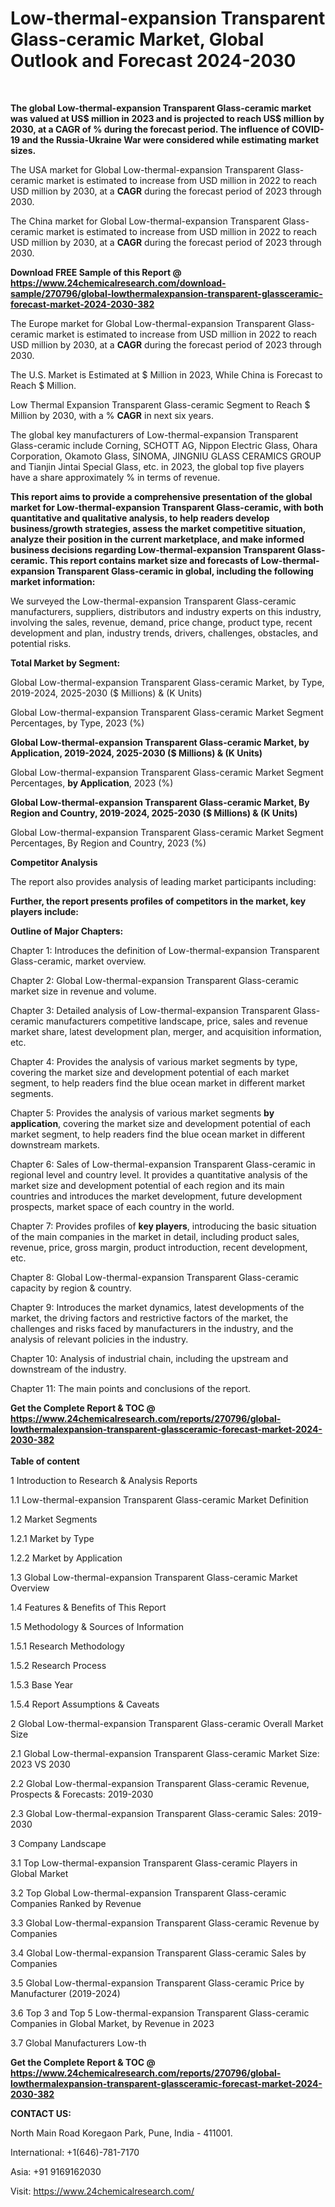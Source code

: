 <h1>Low-thermal-expansion Transparent Glass-ceramic Market, Global Outlook and Forecast 2024-2030</h1><br/><p><strong>The global Low-thermal-expansion Transparent Glass-ceramic market was valued at US$ million in 2023 and is projected to reach US$ million by 2030, at a <strong>CAGR</strong> of % during the forecast period. The influence of COVID-19 and the Russia-Ukraine War were considered while estimating market sizes.</strong></p><p>The USA market for Global Low-thermal-expansion Transparent Glass-ceramic market is estimated to increase from USD million in 2022 to reach USD million by 2030, at a <strong>CAGR</strong> during the forecast period of 2023 through 2030.</p><p>The China market for Global Low-thermal-expansion Transparent Glass-ceramic market is estimated to increase from USD million in 2022 to reach USD million by 2030, at a <strong>CAGR</strong> during the forecast period of 2023 through 2030.</p><div><b>Download FREE Sample of this Report @ <a href="https://www.24chemicalresearch.com/download-sample/270796/global-lowthermalexpansion-transparent-glassceramic-forecast-market-2024-2030-382">https://www.24chemicalresearch.com/download-sample/270796/global-lowthermalexpansion-transparent-glassceramic-forecast-market-2024-2030-382</a></b></div><p>The Europe market for Global Low-thermal-expansion Transparent Glass-ceramic market is estimated to increase from USD million in 2022 to reach USD million by 2030, at a <strong>CAGR</strong> during the forecast period of 2023 through 2030.</p><p>The U.S. Market is Estimated at $ Million in 2023, While China is Forecast to Reach $ Million.</p><p>Low Thermal Expansion Transparent Glass-ceramic Segment to Reach $ Million by 2030, with a % <strong>CAGR</strong> in next six years.</p><p>The global key manufacturers of Low-thermal-expansion Transparent Glass-ceramic include Corning, SCHOTT AG, Nippon Electric Glass, Ohara Corporation, Okamoto Glass, SINOMA, JINGNIU GLASS CERAMICS GROUP and Tianjin Jintai Special Glass, etc. in 2023, the global top five players have a share approximately % in terms of revenue.</p><p><strong>This report aims to provide a comprehensive presentation of the global market for Low-thermal-expansion Transparent Glass-ceramic, with both quantitative and qualitative analysis, to help readers develop business/growth strategies, assess the market competitive situation, analyze their position in the current marketplace, and make informed business decisions regarding Low-thermal-expansion Transparent Glass-ceramic. This report contains market size and forecasts of Low-thermal-expansion Transparent Glass-ceramic in global, including the following market information:</strong></p><p>We surveyed the Low-thermal-expansion Transparent Glass-ceramic manufacturers, suppliers, distributors and industry experts on this industry, involving the sales, revenue, demand, price change, product type, recent development and plan, industry trends, drivers, challenges, obstacles, and potential risks.</p><p><strong>Total Market by Segment:</strong></p><p>Global Low-thermal-expansion Transparent Glass-ceramic Market, by Type, 2019-2024, 2025-2030 ($ Millions) & (K Units)</p><p>Global Low-thermal-expansion Transparent Glass-ceramic Market Segment Percentages, by Type, 2023 (%)</p><p><strong>Global Low-thermal-expansion Transparent Glass-ceramic Market, <strong>by Application</strong>, 2019-2024, 2025-2030 ($ Millions) & (K Units)</strong></p><p>Global Low-thermal-expansion Transparent Glass-ceramic Market Segment Percentages, <strong>by Application</strong>, 2023 (%)</p><p><strong>Global Low-thermal-expansion Transparent Glass-ceramic Market, By Region and Country, 2019-2024, 2025-2030 ($ Millions) & (K Units)</strong></p><p>Global Low-thermal-expansion Transparent Glass-ceramic Market Segment Percentages, By Region and Country, 2023 (%)</p><p><strong>Competitor Analysis</strong></p><p>The report also provides analysis of leading market participants including:</p><p><strong>Further, the report presents profiles of competitors in the market, <strong>key players</strong> include:</strong></p><p><strong>Outline of Major Chapters:</strong></p><p>Chapter 1: Introduces the definition of Low-thermal-expansion Transparent Glass-ceramic, market overview.</p><p>Chapter 2: Global Low-thermal-expansion Transparent Glass-ceramic market size in revenue and volume.</p><p>Chapter 3: Detailed analysis of Low-thermal-expansion Transparent Glass-ceramic manufacturers competitive landscape, price, sales and revenue market share, latest development plan, merger, and acquisition information, etc.</p><p>Chapter 4: Provides the analysis of various market segments by type, covering the market size and development potential of each market segment, to help readers find the blue ocean market in different market segments.</p><p>Chapter 5: Provides the analysis of various market segments <strong>by application</strong>, covering the market size and development potential of each market segment, to help readers find the blue ocean market in different downstream markets.</p><p>Chapter 6: Sales of Low-thermal-expansion Transparent Glass-ceramic in regional level and country level. It provides a quantitative analysis of the market size and development potential of each region and its main countries and introduces the market development, future development prospects, market space of each country in the world.</p><p>Chapter 7: Provides profiles of <strong>key players</strong>, introducing the basic situation of the main companies in the market in detail, including product sales, revenue, price, gross margin, product introduction, recent development, etc.</p><p>Chapter 8: Global Low-thermal-expansion Transparent Glass-ceramic capacity by region & country.</p><p>Chapter 9: Introduces the market dynamics, latest developments of the market, the driving factors and restrictive factors of the market, the challenges and risks faced by manufacturers in the industry, and the analysis of relevant policies in the industry.</p><p>Chapter 10: Analysis of industrial chain, including the upstream and downstream of the industry.</p><p>Chapter 11: The main points and conclusions of the report.</p><div><b>Get the Complete Report & TOC @ <a href="https://www.24chemicalresearch.com/reports/270796/global-lowthermalexpansion-transparent-glassceramic-forecast-market-2024-2030-382">https://www.24chemicalresearch.com/reports/270796/global-lowthermalexpansion-transparent-glassceramic-forecast-market-2024-2030-382</a></b></div><br><b>Table of content</b><p>1 Introduction to Research & Analysis Reports<br />
 
  1.1 Low-thermal-expansion Transparent Glass-ceramic Market Definition<br />
 
  1.2 Market Segments<br />
 
  1.2.1 Market by Type<br />
 
  1.2.2 Market by Application<br />
 
  1.3 Global Low-thermal-expansion Transparent Glass-ceramic Market Overview<br />
 
  1.4 Features & Benefits of This Report<br />
 
  1.5 Methodology & Sources of Information<br />
 
  1.5.1 Research Methodology<br />
 
  1.5.2 Research Process<br />
 
  1.5.3 Base Year<br />
 
  1.5.4 Report Assumptions & Caveats<br />
 
 2 Global Low-thermal-expansion Transparent Glass-ceramic Overall Market Size<br />
 
  2.1 Global Low-thermal-expansion Transparent Glass-ceramic Market Size: 2023 VS 2030<br />
 
  2.2 Global Low-thermal-expansion Transparent Glass-ceramic Revenue, Prospects & Forecasts: 2019-2030<br />
 
  2.3 Global Low-thermal-expansion Transparent Glass-ceramic Sales: 2019-2030<br />
 
 3 Company Landscape<br />
 
  3.1 Top Low-thermal-expansion Transparent Glass-ceramic Players in Global Market<br />
 
  3.2 Top Global Low-thermal-expansion Transparent Glass-ceramic Companies Ranked by Revenue<br />
 
  3.3 Global Low-thermal-expansion Transparent Glass-ceramic Revenue by Companies<br />
 
  3.4 Global Low-thermal-expansion Transparent Glass-ceramic Sales by Companies<br />
 
  3.5 Global Low-thermal-expansion Transparent Glass-ceramic Price by Manufacturer (2019-2024)<br />
 
  3.6 Top 3 and Top 5 Low-thermal-expansion Transparent Glass-ceramic Companies in Global Market, by Revenue in 2023<br />
 
  3.7 Global Manufacturers Low-th<br><div><b>Get the Complete Report & TOC @ <a href="https://www.24chemicalresearch.com/reports/270796/global-lowthermalexpansion-transparent-glassceramic-forecast-market-2024-2030-382">https://www.24chemicalresearch.com/reports/270796/global-lowthermalexpansion-transparent-glassceramic-forecast-market-2024-2030-382</a></b></div></p>
 
 <b>CONTACT US:</b><br>
 
 North Main Road Koregaon Park, Pune, India - 411001.<br/>
 
 International: +1(646)-781-7170<br/>
 
 Asia: +91 9169162030<br/>
 
 Visit: <a href="https://www.24chemicalresearch.com/">https://www.24chemicalresearch.com/</a>
 
 <br>